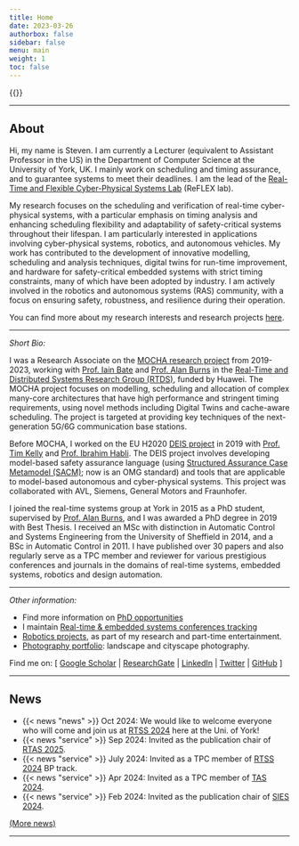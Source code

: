 ```yaml
---
title: Home
date: 2023-03-26
authorbox: false
sidebar: false
menu: main
weight: 1
toc: false
---
```


{{<contact>}}

---

## About
Hi, my name is Steven. I am currently a Lecturer (equivalent to Assistant Professor in the US) in the Department of Computer Science at the University of York, UK. I mainly work on scheduling and timing assurance, and to guarantee systems to meet their deadlines. I am the lead of the [Real-Time and Flexible Cyber-Physical Systems Lab](https://www.xiaotiandai.com/lab/) (ReFLEX lab).

My research focuses on the scheduling and verification of real-time cyber-physical systems, with a particular emphasis on timing analysis and enhancing scheduling flexibility and adaptability of safety-critical systems throughout their lifespan. I am particularly interested in applications involving cyber-physical systems, robotics, and autonomous vehicles. My work has contributed to the development of innovative modelling, scheduling and analysis techniques, digital twins for run-time improvement, and hardware for safety-critical embedded systems with strict timing constraints, many of which have been adopted by industry. I am actively involved in the robotics and autonomous systems (RAS) community, with a focus on ensuring safety, robustness, and resilience during their operation.

You can find more about my research interests and research projects [here](/research).

---

*Short Bio:*

I was a Research Associate on the [MOCHA research project](https://www.cs.york.ac.uk/rts/mocha/) from 2019-2023, working with [Prof. Iain Bate](https://www-users.cs.york.ac.uk/~ijb/) and [Prof. Alan Burns](https://www-users.cs.york.ac.uk/~burns/) in the [Real-Time and Distributed Systems Research Group (RTDS)](https://www.cs.york.ac.uk/rts/index.html), funded by Huawei. The MOCHA project focuses on modelling, scheduling and allocation of complex many-core architectures that have high performance and stringent timing requirements, using novel methods including Digital Twins and cache-aware scheduling. The project is targeted at providing key techniques of the next-generation 5G/6G communication base stations.

Before MOCHA, I worked on the EU H2020 [DEIS project](https://deis-project.eu) in 2019 with [Prof. Tim Kelly](https://www.cs.york.ac.uk/people/tpk) and [Prof. Ibrahim Habli](https://www.cs.york.ac.uk/people/ihabli). The DEIS project involves developing model-based safety assurance language (using [Structured Assurance Case Metamodel (SACM)](https://www.omg.org/spec/SACM/2.0/About-SACM/); now is an OMG standard) and tools that are applicable to model-based autonomous and cyber-physical systems. This project was collaborated with AVL, Siemens, General Motors and Fraunhofer.

I joined the real-time systems group at York in 2015 as a PhD student, supervised by [Prof. Alan Burns](https://www-users.cs.york.ac.uk/~burns/), and I was awarded a PhD degree in 2019 with Best Thesis. I received an MSc with distinction in Automatic Control and Systems Engineering from the University of Sheffield in 2014, and a BSc in Automatic Control in 2011. I have published over 30 papers and also regularly serve as a TPC member and reviewer for various prestigious conferences and journals in the domains of real-time systems, embedded systems, robotics and design automation.

---

*Other information:*

- Find more information on [PhD opportunities](https://www.xiaotiandai.com/lab/)
- I maintain [Real-time & embedded systems conferences tracking](https://automaticdai.github.io/realtime-embedded-conferences/)
- [Robotics projects](/robots/), as part of my research and part-time entertainment.
- [Photography portfolio](https://automaticdai.wixsite.com/home): landscape and cityscape photography.

Find me on: \[ [Google Scholar](https://scholar.google.co.uk/citations?hl=en&user=G7dzNUkAAAAJ&view_op=list_works&sortby=pubdate)  | [ResearchGate](https://www.researchgate.net/profile/Xiaotian_Dai) | [LinkedIn](https://www.linkedin.com/in/xdai3/) | [Twitter](https://twitter.com/stevenxdai)  | [GitHub](https://github.com/automaticdai) \]

---

## News

- {{< news "news" >}} Oct 2024: We would like to welcome everyone who will come and join us at [RTSS 2024](https://2024.rtss.org/) here at the Uni. of York!
- {{< news "service" >}} Sep 2024: Invited as the publication chair of [RTAS 2025](https://2025.rtas.org/).
- {{< news "service" >}} July 2024: Invited as a TPC member of [RTSS 2024](https://2024.rtss.org/) BP track.
- {{< news "service" >}} Apr 2024: Invited as a TPC member of [TAS 2024](https://symposium.tas.ac.uk/2024/).
- {{< news "service" >}} Feb 2024: Invited as the publication chair of [SIES 2024](https://ieee-sies.org/).

[(More news)](/news)

---
